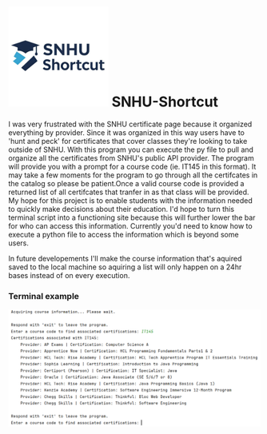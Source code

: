 # <a href="https://github.com/Cade-Bray/SNHU-Shortcut"><img src=".images/Logo.jpg?raw=true" alt="Project Logo" style="width:auto; height:200px;"></a> SNHU-Shortcut
I was very frustrated with the SNHU certificate page because it organized everything by provider.
Since it was organized in this way users have to 'hunt and peck' for certificates that cover classes
they're looking to take outside of SNHU. With this program you can execute the py file to pull and 
organize all the certificates from SNHU's public API provider. The program will provide you with a prompt
for a course code (ie. IT145 in this format). It may take a few moments for the program to go through all
the certifcates in the catalog so please be patient.Once a valid course code is provided a returned list of all
certifcates that tranfer in as that class will be provided. My hope for this project is to enable students
with the information needed to quickly make decisions about their education. I'd hope to turn this terminal
script into a functioning site because this will further lower the bar for who can access this information.
Currently you'd need to know how to execute a python file to access the information which is beyond some
users.

In future developements I'll make the course information that's aquired saved to the local machine so aquiring
a list will only happen on a 24hr bases instead of on every execution.


### Terminal example
![Terminal Example](.images/terminal_example.png)
